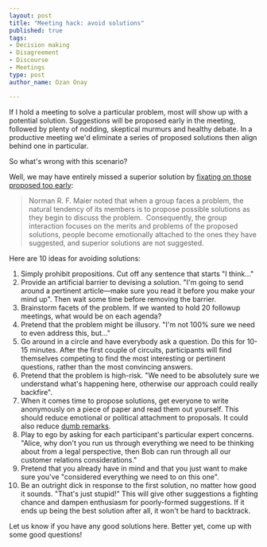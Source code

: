 ```yaml
--- 
layout: post
title: "Meeting hack: avoid solutions"
published: true
tags: 
- Decision making
- Disagreement
- Discourse
- Meetings
type: post
author_name: Ozan Onay

---
```


If I hold a meeting to solve a particular problem, most will show up with a potential solution. Suggestions will be proposed early in the meeting, followed by plenty of nodding, skeptical murmurs and healthy debate. In a productive meeting we'd eliminate a series of proposed solutions then align behind one in particular.

So what's wrong with this scenario?

Well, we may have entirely missed a superior solution by <a href="http://lesswrong.com/lw/ka/hold_off_on_proposing_solutions/">fixating on those proposed too early</a>:
<blockquote>Norman R. F. Maier noted that when a group faces a problem, the natural tendency of its members is to propose possible solutions as they begin to discuss the problem.  Consequently, the group interaction focuses on the merits and problems of the proposed solutions, people become emotionally attached to the ones they have suggested, and superior solutions are not suggested.</blockquote>
Here are 10 ideas for avoiding solutions:
<ol>
	<li>Simply prohibit propositions. Cut off any sentence that starts "I think..."</li>
	<li>Provide an artificial barrier to devising a solution. "I'm going to send around a pertinent article—make sure you read it before you make your mind up". Then wait some time before removing the barrier.</li>
	<li>Brainstorm facets of the problem. If we wanted to hold 20 followup meetings, what would be on each agenda?</li>
	<li>Pretend that the problem might be illusory. "I'm not 100% sure we need to even address this, but..."</li>
	<li>Go around in a circle and have everybody ask a question. Do this for 10-15 minutes. After the first couple of circuits, participants will find themselves competing to find the most interesting or pertinent questions, rather than the most convincing answers.</li>
	<li>Pretend that the problem is high-risk. "We need to be absolutely sure we understand what's happening here, otherwise our approach could really backfire".</li>
	<li>When it comes time to propose solutions, get everyone to write anonymously on a piece of paper and read them out yourself. This should reduce emotional or political attachment to proposals. It could also reduce <a title="The two stupidest things you could say at work" href="http://regardingwork.com/2011/04/22/the-two-stupidest-things-you-could-say-at-work/">dumb remarks</a>.</li>
	<li>Play to ego by asking for each participant's particular expert concerns. "Alice, why don't you run us through everything we need to be thinking about from a legal perspective, then Bob can run through all our customer relations considerations."</li>
	<li>Pretend that you already have in mind and that you just want to make sure you've "considered everything we need to on this one".</li>
	<li>Be an outright dick in response to the first solution, no matter how good it sounds. "That's just stupid!" This will give other suggestions a fighting chance and dampen enthusiasm for poorly-formed suggestions. If it ends up being the best solution after all, it won't be hard to backtrack.</li>
</ol>

Let us know if you have any good solutions here. Better yet, come up with some good questions!
